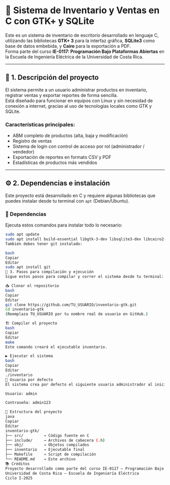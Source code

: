 # 🧾 Sistema de Inventario y Ventas en C con GTK+ y SQLite

Este es un sistema de inventario de escritorio desarrollado en lenguaje C, utilizando las bibliotecas **GTK+ 3** para la interfaz gráfica, **SQLite3** como base de datos embebida, y **Cairo** para la exportación a PDF.  
Forma parte del curso **IE-0117: Programación Bajo Plataformas Abiertas** en la Escuela de Ingeniería Eléctrica de la Universidad de Costa Rica.

---

## 📌 1. Descripción del proyecto

El sistema permite a un usuario administrar productos en inventario, registrar ventas y exportar reportes de forma sencilla.  
Está diseñado para funcionar en equipos con Linux y sin necesidad de conexión a internet, gracias al uso de tecnologías locales como GTK y SQLite.

### Características principales:

- ABM completo de productos (alta, baja y modificación)
- Registro de ventas
- Sistema de login con control de acceso por rol (administrador / vendedor)
- Exportación de reportes en formato CSV y PDF
- Estadísticas de productos más vendidos

---

## ⚙️ 2. Dependencias e instalación

Este proyecto está desarrollado en C y requiere algunas bibliotecas que puedes instalar desde tu terminal con `apt` (Debian/Ubuntu).

### 🔧 Dependencias

Ejecuta estos comandos para instalar todo lo necesario:

```bash
sudo apt update
sudo apt install build-essential libgtk-3-dev libsqlite3-dev libcairo2-dev
También debes tener git instalado:

bash
Copiar
Editar
sudo apt install git
🚀 3. Pasos para compilación y ejecución
Sigue estos pasos para compilar y correr el sistema desde tu terminal:

📥 Clonar el repositorio
bash
Copiar
Editar
git clone https://github.com/TU_USUARIO/inventario-gtk.git
cd inventario-gtk
(Reemplaza TU_USUARIO por tu nombre real de usuario en GitHub.)

🏗️ Compilar el proyecto
bash
Copiar
Editar
make
Este comando creará el ejecutable inventario.

▶️ Ejecutar el sistema
bash
Copiar
Editar
./inventario
👤 Usuario por defecto
El sistema crea por defecto el siguiente usuario administrador al iniciarse:

Usuario: admin

Contraseña: admin123

📁 Estructura del proyecto
java
Copiar
Editar
inventario-gtk/
├── src/         → Código fuente en C
├── include/     → Archivos de cabecera (.h)
├── obj/         → Objetos compilados
├── inventario   → Ejecutable final
├── Makefile     → Script de compilación
└── README.md    → Este archivo
📚 Créditos
Proyecto desarrollado como parte del curso IE-0117 – Programación Bajo Plataformas Abiertas
Universidad de Costa Rica – Escuela de Ingeniería Eléctrica
Ciclo I-2025
